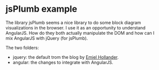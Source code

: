 # jsPlumb example

The library jsPlumb seems a nice library to do some block diagram visualizations in the browser. I use it as an opportunity to understand AngularJS. How do they both actually manipulate the DOM and how can I mix AngularJS with jQuery (for jsPlumb).

The two folders:

* jquery: the default trom the blog by [Emiel Hollander](http://blog.emielhollander.nl/2013/01/getting-started-with-jsplumb).
* angular: the changes to integrate with AngularJS.


